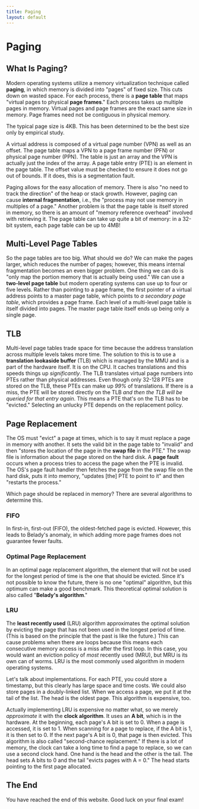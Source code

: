 ```yaml
---
title: Paging
layout: default
---
```


# Paging

## What Is Paging?

Modern operating systems utilize a memory virtualization technique called **paging**, in which memory is divided into "pages" of fixed size. This cuts down on wasted space. For each process, there is a **page table** that maps "virtual pages to physical **page frames**." Each process takes up multiple pages in memory. Virtual pages and page frames are the exact same size in memory. Page frames need not be contiguous in physical memory.

The typical page size is 4KB. This has been determined to be the best size only by empirical study.

A virtual address is composed of a virtual page number (VPN) as well as an offset. The page table maps a VPN to a page frame number (PFN) or physical page number (PPN). The table is just an array and the VPN is actually just the index of the array. A page table entry (PTE) is an element in the page table. The offset value must be checked to ensure it does not go out of bounds. If it does, this is a segmentation fault.

Paging allows for the easy allocation of memory. There is also "no need to track the direction" of the heap or stack growth. However, paging can cause **internal fragmentation**, i.e., the "process may not use memory in multiples of a page." Another problem is that the page table is itself stored in memory, so there is an amount of "memory reference overhead" involved with retrieving it. The page table can take up quite a bit of memory: in a 32-bit system, each page table can be up to 4MB!

## Multi-Level Page Tables

So the page tables are too big. What should we do? We can make the pages larger, which reduces the number of pages; however, this means internal fragmentation becomes an even bigger problem. One thing we can do is "only map the portion memory that is actually being used." We can use a **two-level page table** but modern operating systems can use up to four or five levels. Rather than pointing to a page frame, the first pointer of a virtual address points to a master page table, which points to *a secondary page table*, which provides a page frame. Each level of a multi-level page table is itself divided into pages. The master page table itself ends up being only a single page.

## TLB

Multi-level page tables trade space for time because the address translation across multiple levels takes more time. The solution to this is to use a **translation lookaside buffer** (TLB) which is managed by the MMU and is a part of the hardware itself. It is on the CPU. It caches translations and this speeds things up *significantly*. The TLB translates virtual page numbers into PTEs rather than physical addresses. Even though only 32-128 PTEs are stored on the TLB, these PTEs can make up *99%* of translations. If there is a miss, the PTE will be stored directly on the TLB *and then the TLB will be queried for that entry again*. This means a PTE that's on the TLB has to be "evicted." Selecting an unlucky PTE depends on the replacement policy.

## Page Replacement

The OS must "evict" a page at times, which is to say it must replace a page in memory with another. It sets the valid bit in the page table to "invalid" and then "stores the location of the page in the **swap file** in the PTE." The swap file is information about the page stored on the hard disk. A **page fault** occurs when a process tries to access the page when the PTE is invalid. The OS's page fault handler then fetches the page from the swap file on the hard disk, puts it into memory, "updates [the] PTE to point to it" and then "restarts the process."

Which page should be replaced in memory? There are several algorithms to determine this.

### FIFO

In first-in, first-out (FIFO), the oldest-fetched page is evicted. However, this leads to Belady's anomaly, in which adding more page frames does not guarantee fewer faults.

### Optimal Page Replacement

In an optimal page replacement algorithm, the element that will not be used for the longest period of time is the one that should be evicted. Since it's not possible to know the future, there is no one "optimal" algorithm, but this optimum can make a good benchmark. This theoretical optimal solution is also called "**Belady's algorithm**."

### LRU

The **least recently used** (LRU) algorithm approximates the optimal solution by evicting the page that has not been used in the longest period of time. (This is based on the principle that the past is like the future.) This can cause problems when there are loops because this means each consecutive memory access is a miss after the first loop. In this case, you would want an eviction policy of *most* recently used (MRU), but MRU is its own can of worms. LRU is the most commonly used algorithm in modern operating systems.

Let's talk about implementations. For each PTE, you could store a timestamp, but this clearly has large space and time costs. We could also store pages in a doubly-linked list. When we access a page, we put it at the tail of the list. The head is the oldest page. This algorithm is expensive, too.

Actually implementing LRU is expensive no matter what, so we merely *approximate* it with the **clock algorithm**. It uses an **A bit**, which is in the hardware. At the beginning, each page's A bit is set to 0. When a page is accessed, it is set to 1. When scanning for a page to replace, if the A bit is 1, it is then set to 0. If the next page's A bit is 0, that page is then evicted. This algorithm is also called "second-chance replacement." If there is a lot of memory, the clock can take a long time to find a page to replace, so we can use a second clock hand. One hand is the head and the other is the tail. The head sets A bits to 0 and the tail "evicts pages with A = 0." The head starts pointing to the first page allocated.

## The End

You have reached the end of this website. Good luck on your final exam!
